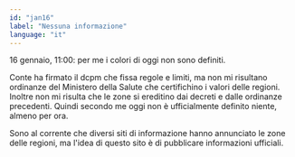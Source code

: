 ```yaml
---
id: "jan16"
label: "Nessuna informazione"
language: "it"
---
```

16 gennaio, 11:00: per me i colori di oggi non sono definiti.

Conte ha firmato il dcpm che fissa regole e limiti, ma non mi risultano ordinanze del Ministero della Salute che certifichino i valori delle regioni. Inoltre non mi risulta che le zone si ereditino dai decreti e dalle ordinanze precedenti. Quindi secondo me oggi non è ufficialmente definito niente, almeno per ora.

Sono al corrente che diversi siti di informazione hanno annunciato le zone delle regioni, ma l'idea di questo sito è di pubblicare informazioni ufficiali.